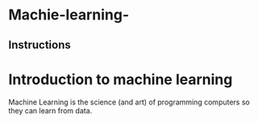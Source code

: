 # Machie-learning-


## Instructions
# Introduction to machine learning 

Machine Learning is the science (and art) of programming computers so they can
learn from data. 